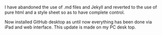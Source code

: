 
I have abandoned the use of .md files and Jekyll and reverted to the use of pure html and a style sheet so as to have complete control.

Now installed GitHub desktop as until now everything has been done via iPad and web interface. This update is made on my PC desk top.
